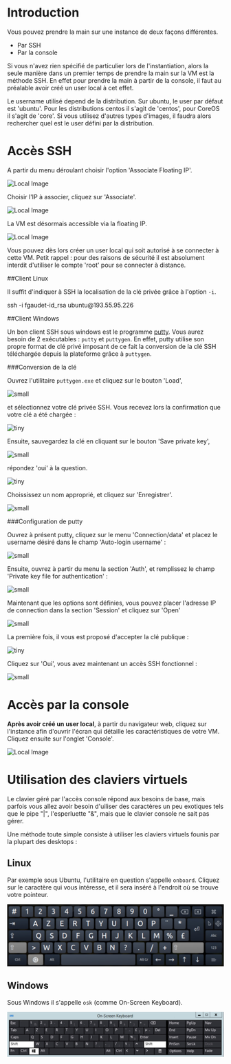 # Introduction

Vous pouvez prendre la main sur une instance de deux façons différentes.

* Par SSH
* Par la console

Si vous n'avez rien spécifié de particulier lors de l'instantiation, alors la seule manière dans un premier temps de prendre la main sur la VM est la méthode SSH. En effet pour prendre la main à partir de la console, il faut au préalable avoir créé un user local à cet effet.

Le username utilisé depend de la distribution. Sur ubuntu, le user par défaut est 'ubuntu'. Pour les distributions centos il s'agit de 'centos', pour CoreOS il s'agit de 'core'. Si vous utilisez d'autres types d'images, il faudra alors rechercher quel est le user défini par la distribution.

# Accès SSH

A partir du menu déroulant choisir l'option 'Associate Floating IP'.

![Local Image](./images/ajouter-une-floating-ip-01.jpg)

Choisir l'IP à associer, cliquez sur 'Associate'.

![Local Image](./images/ajouter-une-floating-ip-02.jpg)

La VM est désormais accessible via la floating IP.

![Local Image](./images/ajouter-une-floating-ip-03.jpg)

Vous pouvez dès lors créer un user local qui soit autorisé à se connecter à cette VM. Petit rappel : pour des raisons de sécurité il est absolument interdit d'utiliser le compte 'root' pour se connecter à distance.

##Client Linux

Il suffit d'indiquer à SSH la localisation de la clé privée grâce à l'option `-i`.

<div class="command-line"><span class="command">ssh -i fgaudet-id_rsa ubuntu@193.55.95.226</span></div>

##Client Windows

Un bon client SSH sous windows est le programme [putty](http://www.putty.org). Vous aurez besoin de 2 exécutables : `putty` et `puttygen`. En effet, putty utilise son propre format de clé privé imposant de ce fait la conversion de la clé SSH téléchargée depuis la plateforme grâce à `puttygen`.

###Conversion de la clé

Ouvrez l'utilitaire `puttygen.exe` et cliquez sur le bouton 'Load',

![small](./images/putty-01.jpg)

et sélectionnez votre clé privée SSH. Vous recevez lors la confirmation que votre clé a été chargée :

![tiny](./images/putty-02.jpg)

Ensuite, sauvegardez la clé en cliquant sur le bouton 'Save private key', 

![small](./images/putty-03.jpg)

répondez 'oui' à la question.

![tiny](./images/putty-04.jpg)

Choississez un nom approprié, et cliquez sur 'Enregistrer'.

![small](./images/putty-05.jpg)

###Configuration de putty

Ouvrez à présent putty, cliquez sur le menu 'Connection/data' et placez le username désiré dans le champ 'Auto-login username' :

![small](./images/putty-07.jpg)

Ensuite, ouvrez à partir du menu la section 'Auth', et remplissez le champ 'Private key file for authentication' :

![small](./images/putty-08.jpg)

Maintenant que les options sont définies, vous pouvez placer l'adresse IP de connection dans la section 'Session' et cliquez sur 'Open'

![small](./images/putty-06.jpg)

La première fois, il vous est proposé d'accepter la clé publique :

![tiny](./images/putty-09.jpg)

Cliquez sur 'Oui', vous avez maintenant un accès SSH fonctionnel :

![small](./images/putty-10.jpg)

# Accès par la console

**Après avoir créé un user local**, à partir du navigateur web, cliquez sur l'instance afin d'ouvrir l'écran qui détaille les caractéristiques de votre VM. Cliquez ensuite sur l'onglet 'Console'.

![Local Image](./images/console-01.jpg)

# Utilisation des claviers virtuels
Le clavier géré par l'accès console répond aux besoins de base, mais parfois vous allez avoir besoin d'uiliser des caractères un peu exotiques tels que le pipe "|", l'esperluette "&", mais que le clavier console ne sait pas gérer.

Une méthode toute simple consiste à utiliser les claviers virtuels founis par la plupart des desktops :

## Linux
Par exemple sous Ubuntu, l'utilitaire en question s'appelle `onboard`. Cliquez sur le caractère qui vous intéresse, et il sera inséré à l'endroit où se trouve votre pointeur.

![Local Image](./images/onboard-01.jpg)

## Windows
Sous Windows il s'appelle `osk` (comme On-Screen Keyboard).

![Local Image](./images/osk-01.jpg)